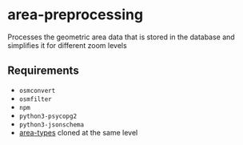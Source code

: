 # area-preprocessing
Processes the geometric area data that is stored in the database and simplifies it for different zoom levels

## Requirements

- `osmconvert`
- `osmfilter`
- `npm`
- `python3-psycopg2`
- `python3-jsonschema`
- [area-types](https://github.com/trump-fmi/area-types) cloned at the same level 
